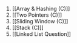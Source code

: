 1. [[Array & Hashing (C)]]
2. [[Two Pointers (C)]]
3. [[Sliding Window (C)]]
4. [[Stack (C)]]
5. [[Linked List Question]]
